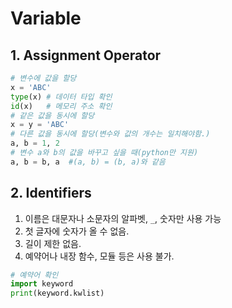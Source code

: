 # Variable



## 1. Assignment Operator

```python
# 변수에 값을 할당
x = 'ABC'
type(x) # 데이터 타입 확인
id(x)   # 메모리 주소 확인
# 같은 값을 동시에 할당
x = y = 'ABC'
# 다른 값을 동시에 할당(변수와 값의 개수는 일치해야함.)
a, b = 1, 2 
# 변수 a와 b의 값을 바꾸고 싶을 때(python만 지원)
a, b = b, a  #(a, b) = (b, a)와 같음
```



## 2. Identifiers

1. 이름은 대문자나 소문자의 알파벳, `_`, 숫자만 사용 가능
2. 첫 글자에 숫자가 올 수 없음.
3. 길이 제한 없음.
4. 예약어나 내장 함수, 모듈 등은 사용 불가.

```python
# 예약어 확인
import keyword
print(keyword.kwlist)
```

